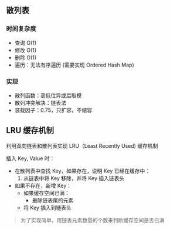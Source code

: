 ## 散列表

### 时间复杂度

- 查询 O(1)
- 修改 O(1)
- 删除 O(1)
- 遍历：无法有序遍历 (需要实现 Ordered Hash Map)

### 实现

- 散列函数：高低位异或后取模
- 散列冲突解决：链表法
- 装载因子：0.75，只扩容，不缩容

## LRU 缓存机制
利用双向链表和散列表实现 LRU（Least Recently Used) 缓存机制

插入 Key, Value 时：

- 在散列表中查找 Key，如果存在，说明 Key 已经在缓存中：
  1. 从链表中将 Key 移除，并将 Key 插入链表头
- 如果不存在，新增 Key：
  - 如果缓存空间已满：
    - 删除链表尾的元素
  - 将 Key 插入到链表头

> 为了实现简单，用链表元素数量的个数来判断缓存空间是否已满

